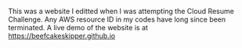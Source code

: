 This was a website I editted when I was attempting the Cloud Resume Challenge. Any AWS resource ID in my codes have long since been terminated. A live demo of the website is at https://beefcakeskipper.github.io 
